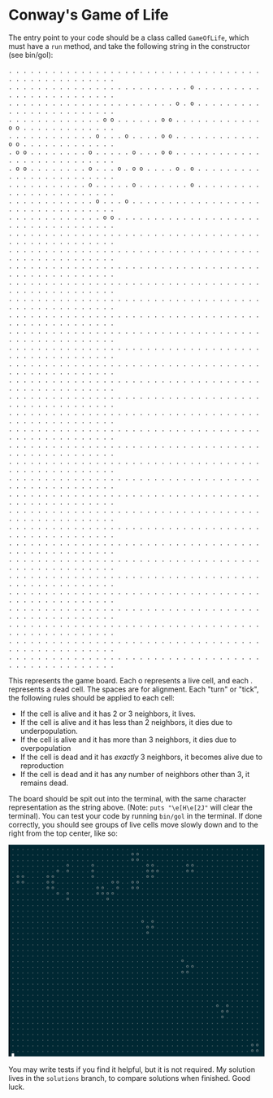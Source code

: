 Conway's Game of Life
==

The entry point to your code should be a class called `GameOfLife`, which must
have a `run` method, and take the following string in the constructor (see
bin/gol):

```
. . . . . . . . . . . . . . . . . . . . . . . . . . . . . . . . . . . . . . . . . . . . . . . . . .
. . . . . . . . . . . . . . . . . . . . . . . . . o . . . . . . . . . . . . . . . . . . . . . . . .
. . . . . . . . . . . . . . . . . . . . . . . o . o . . . . . . . . . . . . . . . . . . . . . . . .
. . . . . . . . . . . . . o o . . . . . . o o . . . . . . . . . . . . o o . . . . . . . . . . . . .
. . . . . . . . . . . . o . . . o . . . . o o . . . . . . . . . . . . o o . . . . . . . . . . . . .
. o o . . . . . . . . o . . . . . o . . . o o . . . . . . . . . . . . . . . . . . . . . . . . . . .
. o o . . . . . . . . o . . . o . o o . . . . o . o . . . . . . . . . . . . . . . . . . . . . . . .
. . . . . . . . . . . o . . . . . o . . . . . . . o . . . . . . . . . . . . . . . . . . . . . . . .
. . . . . . . . . . . . o . . . o . . . . . . . . . . . . . . . . . . . . . . . . . . . . . . . . .
. . . . . . . . . . . . . o o . . . . . . . . . . . . . . . . . . . . . . . . . . . . . . . . . . .
. . . . . . . . . . . . . . . . . . . . . . . . . . . . . . . . . . . . . . . . . . . . . . . . . .
. . . . . . . . . . . . . . . . . . . . . . . . . . . . . . . . . . . . . . . . . . . . . . . . . .
. . . . . . . . . . . . . . . . . . . . . . . . . . . . . . . . . . . . . . . . . . . . . . . . . .
. . . . . . . . . . . . . . . . . . . . . . . . . . . . . . . . . . . . . . . . . . . . . . . . . .
. . . . . . . . . . . . . . . . . . . . . . . . . . . . . . . . . . . . . . . . . . . . . . . . . .
. . . . . . . . . . . . . . . . . . . . . . . . . . . . . . . . . . . . . . . . . . . . . . . . . .
. . . . . . . . . . . . . . . . . . . . . . . . . . . . . . . . . . . . . . . . . . . . . . . . . .
. . . . . . . . . . . . . . . . . . . . . . . . . . . . . . . . . . . . . . . . . . . . . . . . . .
. . . . . . . . . . . . . . . . . . . . . . . . . . . . . . . . . . . . . . . . . . . . . . . . . .
. . . . . . . . . . . . . . . . . . . . . . . . . . . . . . . . . . . . . . . . . . . . . . . . . .
. . . . . . . . . . . . . . . . . . . . . . . . . . . . . . . . . . . . . . . . . . . . . . . . . .
. . . . . . . . . . . . . . . . . . . . . . . . . . . . . . . . . . . . . . . . . . . . . . . . . .
. . . . . . . . . . . . . . . . . . . . . . . . . . . . . . . . . . . . . . . . . . . . . . . . . .
. . . . . . . . . . . . . . . . . . . . . . . . . . . . . . . . . . . . . . . . . . . . . . . . . .
. . . . . . . . . . . . . . . . . . . . . . . . . . . . . . . . . . . . . . . . . . . . . . . . . .
. . . . . . . . . . . . . . . . . . . . . . . . . . . . . . . . . . . . . . . . . . . . . . . . . .
. . . . . . . . . . . . . . . . . . . . . . . . . . . . . . . . . . . . . . . . . . . . . . . . . .
. . . . . . . . . . . . . . . . . . . . . . . . . . . . . . . . . . . . . . . . . . . . . . . . . .
. . . . . . . . . . . . . . . . . . . . . . . . . . . . . . . . . . . . . . . . . . . . . . . . . .
. . . . . . . . . . . . . . . . . . . . . . . . . . . . . . . . . . . . . . . . . . . . . . . . . .
. . . . . . . . . . . . . . . . . . . . . . . . . . . . . . . . . . . . . . . . . . . . . . . . . .
. . . . . . . . . . . . . . . . . . . . . . . . . . . . . . . . . . . . . . . . . . . . . . . . . .
. . . . . . . . . . . . . . . . . . . . . . . . . . . . . . . . . . . . . . . . . . . . . . . . . .
. . . . . . . . . . . . . . . . . . . . . . . . . . . . . . . . . . . . . . . . . . . . . . . . . .
. . . . . . . . . . . . . . . . . . . . . . . . . . . . . . . . . . . . . . . . . . . . . . . . . .
. . . . . . . . . . . . . . . . . . . . . . . . . . . . . . . . . . . . . . . . . . . . . . . . . .
. . . . . . . . . . . . . . . . . . . . . . . . . . . . . . . . . . . . . . . . . . . . . . . . . .
```

This represents the game board. Each o represents a live cell, and each .
represents a dead cell. The spaces are for alignment. Each "turn" or "tick", the
following rules should be applied to each cell:

- If the cell is alive and it has 2 or 3 neighbors, it lives.
- If the cell is alive and it has less than 2 neighbors, it dies due to
  underpopulation.
- If the cell is alive and it has more than 3 neighbors, it dies due to
  overpopulation
- If the cell is dead and it has *exactly* 3 neighbors, it becomes alive due to
  reproduction
- If the cell is dead and it has any number of neighbors other than 3, it
  remains dead.

The board should be spit out into the terminal, with the same character
representation as the string above. (Note: `puts "\e[H\e[2J"` will clear the
terminal). You can test your code by running `bin/gol` in the terminal. If done
correctly, you should see groups of live cells move slowly down and to the right
from the top center, like so:

![success](img.png)

You may write tests if you find it helpful, but it is not required. My solution lives in
the `solutions` branch, to compare solutions when finished. Good luck.

